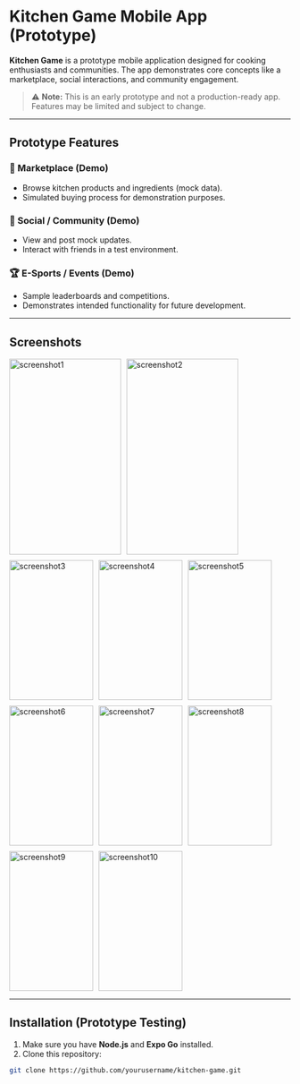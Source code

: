 # Kitchen Game Mobile App (Prototype)

**Kitchen Game** is a prototype mobile application designed for cooking enthusiasts and communities. The app demonstrates core concepts like a marketplace, social interactions, and community engagement.

> ⚠️ **Note:** This is an early prototype and not a production-ready app. Features may be limited and subject to change.

---

## **Prototype Features**

### 🛒 Marketplace (Demo)
- Browse kitchen products and ingredients (mock data).  
- Simulated buying process for demonstration purposes.

### 💬 Social / Community (Demo)
- View and post mock updates.  
- Interact with friends in a test environment.  

### 🏆 E-Sports / Events (Demo)
- Sample leaderboards and competitions.  
- Demonstrates intended functionality for future development.

---

## **Screenshots**
<div style="display: flex; flex-direction: row; flex-wrap: wrap; gap: 10px;">
  <img src="https://github.com/user-attachments/assets/ce0153e6-e058-4b5a-8638-5608db2a2ccf" width="200" height="350" alt="screenshot1" />
  <img src="https://github.com/user-attachments/assets/727a021c-9393-4af8-a01f-58cf668c6beb" width="200" height="350" alt="screenshot2" />
  <img src="https://github.com/user-attachments/assets/7b4a6682-bb3d-44ae-8930-1749e3afdf05" width="150" height="250" alt="screenshot3" />
  <img src="https://github.com/user-attachments/assets/88a41692-f2e9-4d4f-b9a0-3c4014d6e7cc" width="150" height="250" alt="screenshot4" />
  <img src="https://github.com/user-attachments/assets/61d7f5f9-69ea-427f-b6c7-562941601b8a" width="150" height="250" alt="screenshot5" />
  <img src="https://github.com/user-attachments/assets/9c119110-bdc2-44a5-9ff8-42f1c5868d93" width="150" height="250" alt="screenshot6" />
  <img src="https://github.com/user-attachments/assets/80b30788-a9c2-4cb0-a199-4546b2901d04" width="150" height="250" alt="screenshot7" />
  <img src="https://github.com/user-attachments/assets/b07c26fe-ed74-4c4e-8032-3e8a1a524b34" width="150" height="250" alt="screenshot8" />
  <img src="https://github.com/user-attachments/assets/32675c35-eec6-4192-bfbf-400a626a5097" width="150" height="250" alt="screenshot9" />
  <img src="https://github.com/user-attachments/assets/4c44965f-0b64-415a-95af-1a0433106c3b" width="150" height="250" alt="screenshot10" />

</div>


---

## **Installation (Prototype Testing)**

1. Make sure you have **Node.js** and **Expo Go** installed.  
2. Clone this repository:

```bash
git clone https://github.com/yourusername/kitchen-game.git
